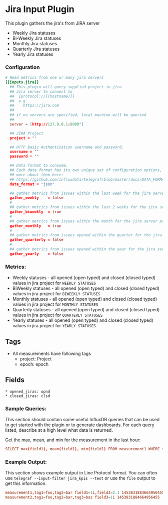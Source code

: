 # Jira Input Plugin

This plugin gathers the jira's from JIRA server

* Weekly Jira statuses
* Bi-Weekly Jira statuses
* Monthly Jira statuses
* Quarterly Jira statuses
* Yearly Jira statuses


### Configuration

```toml
# Read metrics from one or many jira servers
[[inputs.jira]]
  ## This plugin will query supplied project in jira
  ## Jira server to connect to
  ##  [protocol://[(hostname)]]
  ##  e.g.
  ##    https://jira.com
  ##
  ## if no servers are specified, local machine will be queried
  ##
  server = [http://127.0.0.1:8080"]

  ## JIRA Project
  project = ""

  ## HTTP Basic Authentication username and password.
  username = ""
  password = ""

  ## Data format to consume.
  ## Each data format has its own unique set of configuration options, read
  ## more about them here:
  ## https://github.com/influxdata/telegraf/blob/master/docs/DATA_FORMATS_INPUT.md
  data_format = "json"

  ## gather metrics from issues within the last week for the jira server provided above
  gather_weekly    = false
  #
  ## gather metrics from issues within the last 2 weeks for the jira server provided above
  gather_biweekly  = true
  #
  ## gather metrics from issues within the month for the jira server provided above
  gather_monthly   = true
  #
  ## gather metrics from issues opened within the quarter for the jira server provided above
  gather_quarterly = false
  #
  ## gather metrics from issues opened within the year for the jira server provided above
  gather_yearly    = false
```

### Metrics:

* Weekly statuses - all opened (open typed) and closed (closed typed) values in jira project for `WEEKLY STATUSES`
* BiWeekly statuses - all opened (open typed) and closed (closed typed) values in jira project for `BIWEEKLY STATUSES`
* Monthly statuses - all opened (open typed) and closed (closed typed) values in jira project for `MONTHLY STATUSES`
* Quarterly statuses - all opened (open typed) and closed (closed typed) values in jira project for `QUARTERLY STATUSES`
* Yearly statuses - all opened (open typed) and closed (closed typed) values in jira project for `YEARLY STATUSES`


## Tags

* All measurements have following tags
    * project:      Project
    * epoch:        epoch

## Fields
    * opened_jiras: opnd
    * closed_jiras: clsd


### Sample Queries:

This section should contain some useful InfluxDB queries that can be used to
get started with the plugin or to generate dashboards.  For each query listed,
describe at a high level what data is returned.

Get the max, mean, and min for the measurement in the last hour:
```toml
SELECT max(field1), mean(field1), min(field1) FROM measurement1 WHERE tag1=bar AND time > now() - 1h GROUP BY tag
```


### Example Output:

This section shows example output in Line Protocol format.  You can often use
`telegraf --input-filter jira_kpis --test` or use the `file` output to get
this information.

```toml
measurement1,tag1=foo,tag2=bar field1=1i,field2=2.1 1453831884664956455
measurement2,tag1=foo,tag2=bar,tag3=baz field3=1i 1453831884664956455
```